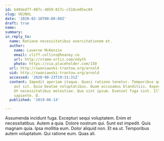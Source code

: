 ```yaml
---
id: b49ded77-007c-4059-817c-c518ce05ec04
slug: VDJNXL
date: '2020-02-18T00:00:00Z'
draft: true
name: 
summary: 
in_reply_to:
  name: Ratione necessitatibus exercitationem et.
  author:
    name: Laverne McKenzie
    email: cliff.collins@heaney.co
    url: http://stamm-ortiz.com/edyth
    photo: https://via.placeholder.com/150
  url: http://swaniawski-trantow.org/arnold
  uid: http://swaniawski-trantow.org/arnold
  accessed: '2020-08-23T19:31:31Z'
  content: Impedit aperiam itaque. Quasi ratione tenetur. Temporibus quis nemo. Eaque
    aut sit. Quia beatae voluptatibus. Quam accusamus blanditiis. Asperiores et facere.
    Ut necessitatibus molestiae. Quo sint ipsum. Eveniet fuga sint. Illum eligendi
    sapiente. D.
  published: '2019-06-14'

---
```


Assumenda incidunt fuga. Excepturi sequi voluptatem. Enim et necessitatibus. Autem a quia. Dolore nostrum qui. Sunt est impedit. Quis magnam quia. Ipsa mollitia eum. Dolor aliquid non. Et ea ut. Temporibus autem voluptatum. Qui ratione eum. Quas ali.
